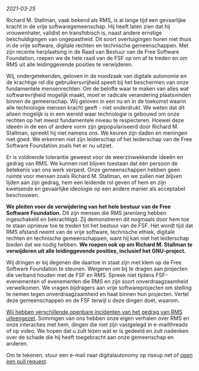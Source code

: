 *2021-03-25*

Richard M. Stallman, vaak bekend als RMS, is al lange tijd een gevaarlijke kracht in de vrije softwaregemeenschap. Hij heeft laten zien dat hij vrouwenhater, validist en transfobisch is, naast andere ernstige beschuldigingen van ongepastheid. Dit soort overtuigingen horen niet thuis in de vrije software, digitale rechten en technische gemeenschappen. Met zijn recente herplaatsing in de Raad van Bestuur van de Free Software Foundation, roepen we de hele raad van de FSF op om af te treden en om RMS uit alle leidinggevende posities te verwijderen.

Wij, ondergetekenden, geloven in de noodzaak van digitale autonomie en de krachtige rol die gebruikersvrijheid speelt bij het beschermen van onze fundamentele mensenrechten. Om de belofte waar te maken van alles wat softwarevrijheid mogelijk maakt, moet er radicale verandering plaatsvinden binnen de gemeenschap. Wij geloven in een nu en in de toekomst waarin alle technologie mensen kracht geeft - niet onderdrukt. We weten dat dit alleen mogelijk is in een wereld waar technologie is gebouwd om onze rechten op het meest fundamentele niveau te respecteren. Hoewel deze ideeën in de een of andere vorm zijn gepopulariseerd door Richard M. Stallman, spreekt hij niet namens ons. We keuren zijn daden en meningen niet goed. We erkennen niet zijn leiderschap of het leiderschap van de Free Software Foundation zoals het er nu uitziet.

Er is voldoende tolerantie geweest voor de weerzinwekkende ideeën en gedrag van RMS. We kunnen niet blijven toestaan ​​dat één persoon de betekenis van ons werk verpest. Onze gemeenschappen hebben geen ruimte voor mensen zoals Richard M. Stallman, en we zullen niet blijven lijden aan zijn gedrag, hem een ​​leidende rol geven of hem en zijn kwetsende en gevaarlijke ideologie op een andere manier als acceptabel beschouwen.

**We pleiten voor de verwijdering van het hele bestuur van de Free Software Foundation.** Dit zijn mensen die RMS jarenlang hebben ingeschakeld en bekrachtigd. Zij demonstreren dit nogmaals door hem toe te staan ​​opnieuw toe te treden tot het bestuur van de FSF. Het wordt tijd dat RMS afstand neemt van de vrije software, technische ethiek, digitale rechten en technische gemeenschappen, want hij kan niet het leiderschap bieden dat we nodig hebben. **We roepen ook op om Richard M. Stallman te verwijderen uit alle leidinggevende posities, inclusief het GNU-project.**

Wij dringen er bij degenen die daartoe in staat zijn met klem op de Free Software Foundation te steunen. Weigeren om bij te dragen aan projecten die verband houden met de FSF en RMS. Spreek niet tijdens FSF-evenementen of evenementen die RMS en zijn soort onverdraagzaamheid verwelkomen. We vragen bijdragers aan vrije softwareprojecten om stelling te nemen tegen onverdraagzaamheid en haat binnen hun projecten. Vertel deze gemeenschappen en de FSF terwijl u deze dingen doet, waarom.

[Wij hebben verschillende openbare incidenten van het gedrag van RMS uiteengezet][1]. Sommigen van ons hebben onze eigen verhalen over RMS en onze interacties met hem, dingen die niet zijn vastgelegd in e-mailthreads of op video. We hopen dat u zult lezen wat er is gedeeld en zult nadenken over de schade die hij heeft toegebracht aan onze gemeenschap en anderen.

[1]: https://rms-open-letter.github.io/appendix.nl

Om te tekenen, stuur een e-mail naar digitalautonomy op riseup.net of [open een pull request](https://github.com/rms-open-letter/rms-open-letter.github.io/pulls).